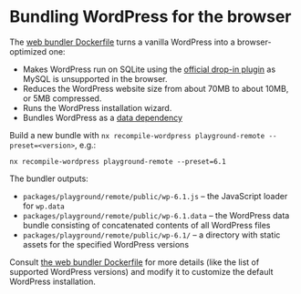 # Bundling WordPress for the browser

The [web bundler Dockerfile](https://github.com/khulnasoft-lab/wordpress-playground/blob/trunk/src/wordpress-playground/wordpress/Dockerfile) turns a vanilla WordPress into a browser-optimized one:

-   Makes WordPress run on SQLite using the [official drop-in plugin](https://github.com/khulnasoft-lab/sqlite-database-integration) as MySQL is unsupported in the browser.
-   Reduces the WordPress website size from about 70MB to about 10MB, or 5MB compressed.
-   Runs the WordPress installation wizard.
-   Bundles WordPress as a [data dependency](./06-wasm-php-data-dependencies.md)

Build a new bundle with `nx recompile-wordpress playground-remote --preset=<version>`, e.g.:

```
nx recompile-wordpress playground-remote --preset=6.1
```

The bundler outputs:

-   `packages/playground/remote/public/wp-6.1.js` – the JavaScript loader for `wp.data`
-   `packages/playground/remote/public/wp-6.1.data` – the WordPress data bundle consisting of concatenated contents of all WordPress files
-   `packages/playground/remote/public/wp-6.1/` – a directory with static assets for the specified WordPress versions

Consult [the web bundler Dockerfile](https://github.com/khulnasoft-lab/wordpress-playground/blob/trunk/src/wordpress-playground/wordpress/Dockerfile) for more details (like the list of supported WordPress versions) and modify it to customize the default WordPress installation.
